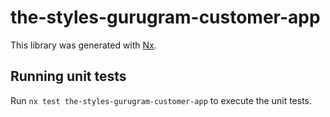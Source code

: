 # the-styles-gurugram-customer-app

This library was generated with [Nx](https://nx.dev).

## Running unit tests

Run `nx test the-styles-gurugram-customer-app` to execute the unit tests.
